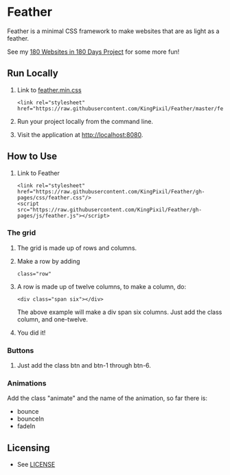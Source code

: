 # Feather
Feather is a minimal CSS framework to make websites that are as light as a feather.

See my [180 Websites in 180 Days Project](http://180io.com) for some more fun!

## Run Locally
   
1. Link to [feather.min.css](https://raw.githubusercontent.com/KingPixil/Feather/master/feather.min.css)

   ```
   <link rel="stylesheet" href="https://raw.githubusercontent.com/KingPixil/Feather/master/feather.min.css"/>
   ```
2. Run your project locally from the command line.

3. Visit the application at [http://localhost:8080](http://localhost:8080).

## How to Use
1. Link to Feather
   ```
   <link rel="stylesheet" href="https://raw.githubusercontent.com/KingPixil/Feather/gh-pages/css/feather.css"/>
   <script src="https://raw.githubusercontent.com/KingPixil/Feather/gh-pages/js/feather.js"></script>
   ```
   
### The grid
1. The grid is made up of rows and columns.
2. Make a row by adding
   ```
   class="row"
   ```
3. A row is made up of twelve columns, to make a column, do:
   ```
   <div class="span six"></div>
   ```
   The above example will make a div span six columns. Just add the class column, and one-twelve.
   
4. You did it!

### Buttons
1. Just add the class btn and btn-1 through btn-6.

### Animations
   Add the class "animate" and the name of the animation, so far there is:
   * bounce
   * bounceIn
   * fadeIn

## Licensing

* See [LICENSE](LICENSE)
